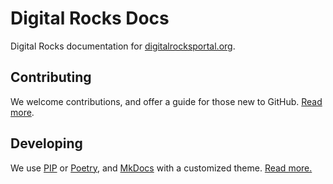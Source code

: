 # Digital Rocks Docs

Digital Rocks documentation for [digitalrocksportal.org](https://digitalrocksportal.org).

## Contributing

We welcome contributions, and offer a guide for those new to GitHub. [Read more](./CONTRIBUTING.md).

## Developing

We use [PIP](https://pip.pypa.io/) or [Poetry](https://python-poetry.org/), and [MkDocs](https://mkdocs.readthedocs.io/) with a customized theme. [Read more.](./DEVELOPING.md)
